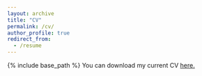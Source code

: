 ```yaml
---
layout: archive
title: "CV"
permalink: /cv/
author_profile: true
redirect_from:
  - /resume
---
```


{% include base_path %}
You can download my current CV [here.](http://mjboos.github.io/files/nadinespychala_cv.pdf)
